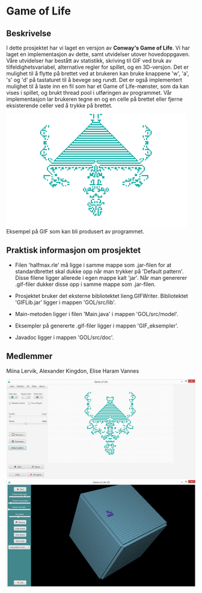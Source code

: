 # Game of Life

## Beskrivelse

I dette prosjektet har vi laget en versjon av **Conway's Game of Life**. Vi har laget en implementasjon av dette, samt utvidelser utover hovedoppgaven. Våre utvidelser har bestått av statistikk, skriving til GIF ved bruk av tilfeldighetsvariabel, alternative regler for spillet, og en 3D-versjon. Det er mulighet til å flytte på brettet ved at brukeren kan bruke knappene 'w', 'a', 's' og 'd' på tastaturet til å bevege seg rundt. Det er også implementert mulighet til å laste inn en fil som har et Game of Life-mønster, som da kan vises i spillet, og brukt thread pool i utføringen av programmet. Vår implementasjon lar brukeren tegne en og en celle på brettet eller fjerne eksisterende celler ved å trykke på brettet.

![main screen](https://raw.githubusercontent.com/evannes/GameOfLife/master/GOL.gif) 
Eksempel på GIF som kan bli produsert av programmet.

## Praktisk informasjon om prosjektet

* Filen 'halfmax.rle' må ligge i samme mappe som .jar-filen for at standardbrettet skal dukke opp når man trykker på 'Default pattern'.
Disse filene ligger allerede i egen mappe kalt 'jar'. Når man genererer .gif-filer dukker disse opp i samme mappe som .jar-filen.

* Prosjektet bruker det eksterne bibliotektet lieng.GIFWriter. Bibliotektet 'GIFLib.jar' ligger i mappen 'GOL/src/lib'.

* Main-metoden ligger i filen 'Main.java' i mappen 'GOL/src/model'.
 
* Eksempler på genererte .gif-filer ligger i mappen 'GIF_eksempler'.

* Javadoc ligger i mappen 'GOL/src/doc'.

## Medlemmer
Miina Lervik,
Alexander Kingdon,
Elise Haram Vannes

![main screen](https://raw.githubusercontent.com/evannes/GameOfLife/master/23135065_10159543788335494_1387536731_o.png)
![main screen](https://raw.githubusercontent.com/evannes/GameOfLife/master/23131454_10159543952920494_337491932_o.png)
